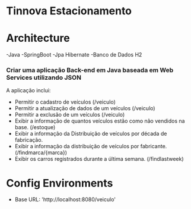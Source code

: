 # Tinnova Estacionamento


# Architecture
-Java
-SpringBoot
-Jpa Hibernate
-Banco de Dados H2
### Criar uma aplicação Back-end em Java baseada em Web Services utilizando JSON

A aplicação inclui:
* Permitir o cadastro de veículos (/veiculo)
* Permitir a atualização de dados de um veículos (/veiculo)
* Permitir a exclusão de um veículos (/veiculo)
* Exibir a informação de quantos veículos estão como não vendidos na base.  (/estoque)
* Exibir a informação da Distribuição de veículos por década de fabricação.
* Exibir a informação da distribuição de veículos por fabricante. (/findmarca/{marca})
* Exibir os carros registrados durante a última semana. (/findlastweek)

# Config Environments
* Base URL: 'http://localhost:8080/veiculo'
